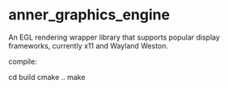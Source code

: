 # anner_graphics_engine

An EGL rendering wrapper library that supports popular display frameworks, currently x11 and Wayland Weston.

compile:

cd build
cmake ..
make
